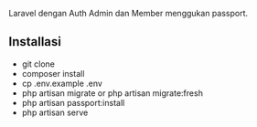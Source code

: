 
Laravel dengan Auth Admin dan Member menggukan passport.

## Installasi
<!-- Laravel is accessible, powerful, and provides tools required for large, robust applications. -->

- git clone
- composer install
- cp .env.example .env
- php artisan migrate or php artisan migrate:fresh
- php artisan passport:install
- php artisan serve
